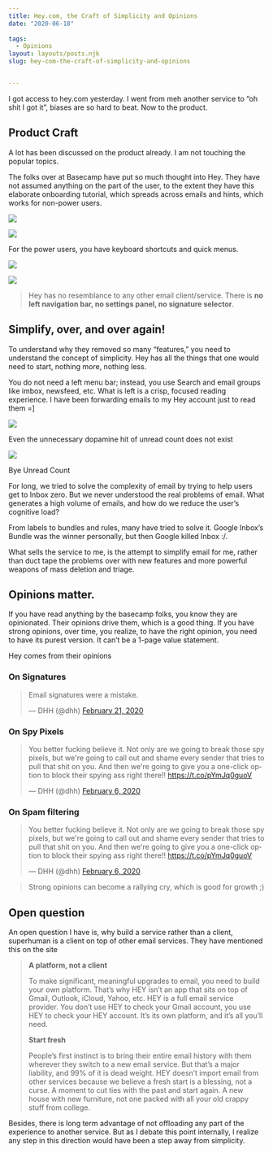 ```yaml
---
title: Hey.com, the Craft of Simplicity and Opinions
date: "2020-06-18"
 
tags: 
  - Opinions
layout: layouts/posts.njk
slug: hey-com-the-craft-of-simplicity-and-opinions


---
```


I got access to hey.com yesterday. I went from meh another service to “oh shit I got it”, biases are so hard to beat. Now to the product.

## Product Craft

A lot has been discussed on the product already. I am not touching the popular topics.

The folks over at Basecamp have put so much thought into Hey. They have not assumed anything on the part of the user, to the extent they have this elaborate onboarding tutorial, which spreads across emails and hints, which works for non-power users. 

![](/assets/onboarding.png)

![](/assets/bucketing_2.png)

For the power users, you have keyboard shortcuts and quick menus.

![](/assets/keyboardshortcuts.png)

![](/assets/heymenu.png)

> Hey has no resemblance to any other email client/service. There is **no left navigation bar, no settings panel, no signature selector**.

## Simplify, over, and over again!

To understand why they removed so many “features,” you need to understand the concept of simplicity. Hey has all the things that one would need to start, nothing more, nothing less. 

You do not need a left menu bar; instead, you use Search and email groups like imbox, newsfeed, etc. What is left is a crisp, focused reading experience. I have been forwarding emails to my Hey account just to read them =\]

![](/assets/focus.png)

Even the unnecessary dopamine hit of unread count does not exist

![](/assets/nounreadcount.png)

Bye Unread Count

For long, we tried to solve the complexity of email by trying to help users get to Inbox zero. But we never understood the real problems of email. What generates a high volume of emails, and how do we reduce the user’s cognitive load? 

From labels to bundles and rules, many have tried to solve it. Google Inbox’s Bundle was the winner personally, but then Google killed Inbox :/.

What sells the service to me, is the attempt to simplify email for me, rather than duct tape the problems over with new features and more powerful weapons of mass deletion and triage.

## Opinions matter.

If you have read anything by the basecamp folks, you know they are opinionated. Their opinions drive them, which is a good thing. If you have strong opinions, over time, you realize, to have the right opinion, you need to have its purest version. It can’t be a 1-page value statement. 

Hey comes from their opinions 

### On Signatures

<blockquote class="twitter-tweet"><p lang="en" dir="ltr">Email signatures were a mistake.</p>&mdash; DHH (@dhh) <a href="https://twitter.com/dhh/status/1230988027930873857">February 21, 2020</a></blockquote> 

### On Spy Pixels

<blockquote class="twitter-tweet" data-theme="light"><p lang="en" dir="ltr">You better fucking believe it. Not only are we going to break those spy pixels, but we&#39;re going to call out and shame every sender that tries to pull that shit on you. And then we&#39;re going to give you a one-click option to block their spying ass right there!! <a href="https://t.co/pYmJq0guoV">https://t.co/pYmJq0guoV</a></p>&mdash; DHH (@dhh) <a href="https://twitter.com/dhh/status/1225511250316144651">February 6, 2020</a></blockquote> 


### On Spam filtering

<blockquote class="twitter-tweet" data-theme="light"><p lang="en" dir="ltr">You better fucking believe it. Not only are we going to break those spy pixels, but we&#39;re going to call out and shame every sender that tries to pull that shit on you. And then we&#39;re going to give you a one-click option to block their spying ass right there!! <a href="https://t.co/pYmJq0guoV">https://t.co/pYmJq0guoV</a></p>&mdash; DHH (@dhh) <a href="https://twitter.com/dhh/status/1225511250316144651">February 6, 2020</a></blockquote> 

> Strong opinions can become a rallying cry, which is good for growth ;)

## Open question

An open question I have is, why build a service rather than a client, superhuman is a client on top of other email services. They have mentioned this on the site

> **A platform, not a client**
> 
> To make significant, meaningful upgrades to email, you need to build your own platform. That’s why HEY isn’t an app that sits on top of Gmail, Outlook, iCloud, Yahoo, etc. HEY is a full email service provider. You don’t use HEY to check your Gmail account, you use HEY to check your HEY account. It’s its own platform, and it’s all you’ll need.
> 
> **Start fresh**
> 
> People’s first instinct is to bring their entire email history with them wherever they switch to a new email service. But that’s a major liability, and 99% of it is dead weight. HEY doesn’t import email from other services because we believe a fresh start is a blessing, not a curse. A moment to cut ties with the past and start again. A new house with new furniture, not one packed with all your old crappy stuff from college.

Besides, there is long term advantage of not offloading any part of the experience to another service. But as I debate this point internally, I realize any step in this direction would have been a step away from simplicity.
